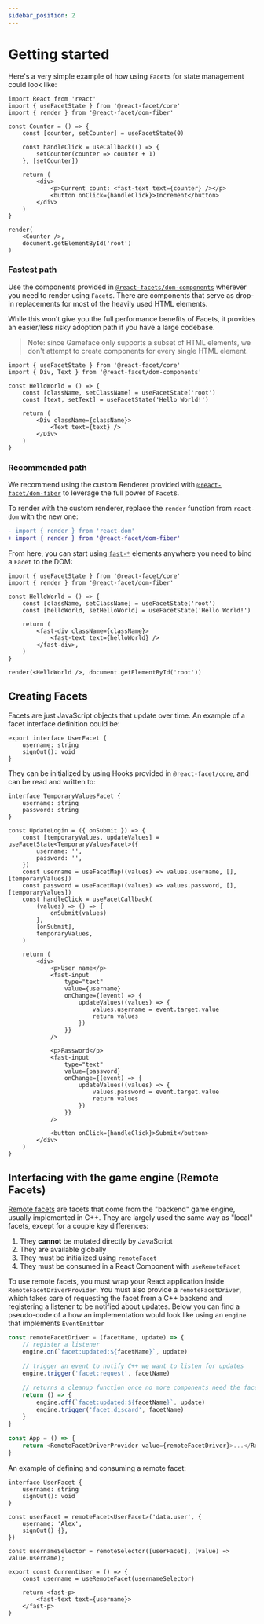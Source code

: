 ```yaml
---
sidebar_position: 2
---
```


# Getting started

Here's a very simple example of how using `Facet`s for state management could look like:

```tsx
import React from 'react'
import { useFacetState } from '@react-facet/core'
import { render } from '@react-facet/dom-fiber'

const Counter = () => {
	const [counter, setCounter] = useFacetState(0)

	const handleClick = useCallback(() => {
		setCounter(counter => counter + 1)
	}, [setCounter])

	return (
		<div>
			<p>Current count: <fast-text text={counter} /></p>
			<button onClick={handleClick}>Increment</button>
		</div>
	)
}

render(
	<Counter />,
	document.getElementById('root')
)
```

### Fastest path

Use the components provided in [`@react-facets/dom-components`](api/dom-components) wherever you need to render using `Facet`s. There are components that serve as drop-in replacements for most of the heavily used HTML elements.

While this won't give you the full performance benefits of Facets, it provides an easier/less risky adoption path if you have a large codebase.

> Note: since Gameface only supports a subset of HTML elements, we don't attempt to create components for every single HTML element.

```tsx
import { useFacetState } from '@react-facet/core'
import { Div, Text } from '@react-facet/dom-components'

const HelloWorld = () => {
	const [className, setClassName] = useFacetState('root')
	const [text, setText] = useFacetState('Hello World!')

	return (
		<Div className={className}>
			<Text text={text} />
		</Div>
	)
}
```

### Recommended path

We recommend using the custom Renderer provided with [`@react-facet/dom-fiber`](rendering/using-the-custom-renderer) to leverage the full power of `Facet`s.

To render with the custom renderer, replace the `render` function from `react-dom` with the new one:

```diff
- import { render } from 'react-dom'
+ import { render } from '@react-facet/dom-fiber'
```

From here, you can start using [`fast-*`](api/fast-components) elements anywhere you need to bind a `Facet` to the DOM:

```tsx
import { useFacetState } from '@react-facet/core'
import { render } from '@react-facet/dom-fiber'

const HelloWorld = () => {
	const [className, setClassName] = useFacetState('root')
	const [helloWorld, setHelloWorld] = useFacetState('Hello World!')

	return (
		<fast-div className={className}>
			<fast-text text={helloWorld} />
		</fast-div>,
	)
}

render(<HelloWorld />, document.getElementById('root'))
```

## Creating Facets

Facets are just JavaScript objects that update over time. An example of a facet interface definition could be:

```tsx
export interface UserFacet {
	username: string
	signOut(): void
}
```

They can be initialized by using Hooks provided in `@react-facet/core`, and can be read and written to:

```tsx
interface TemporaryValuesFacet {
	username: string
	password: string
}

const UpdateLogin = ({ onSubmit }) => {
	const [temporaryValues, updateValues] = useFacetState<TemporaryValuesFacet>({
		username: '',
		password: '',
	})
	const username = useFacetMap((values) => values.username, [], [temporaryValues])
	const password = useFacetMap((values) => values.password, [], [temporaryValues])
	const handleClick = useFacetCallback(
		(values) => () => {
			onSubmit(values)
		},
		[onSubmit],
		temporaryValues,
	)

	return (
		<div>
			<p>User name</p>
			<fast-input
				type="text"
				value={username}
				onChange={(event) => {
					updateValues((values) => {
						values.username = event.target.value
						return values
					})
				}}
			/>

			<p>Password</p>
			<fast-input
				type="text"
				value={password}
				onChange={(event) => {
					updateValues((values) => {
						values.password = event.target.value
						return values
					})
				}}
			/>

			<button onClick={handleClick}>Submit</button>
		</div>
	)
}
```

## Interfacing with the game engine (Remote Facets)

[Remote facets](game-ui-development/remote) are facets that come from the "backend" game engine, usually implemented in C++. They are largely used the same way as "local" facets, except for a couple key differences:

1. They **cannot** be mutated directly by JavaScript
2. They are available globally
3. They must be initialized using `remoteFacet`
4. They must be consumed in a React Component with `useRemoteFacet`

To use remote facets, you must wrap your React application inside `RemoteFacetDriverProvider`. You must also provide a `remoteFacetDriver`, which takes care of requesting the facet from a C++ backend and registering a listener to be notified about updates. Below you can find a pseudo-code of a how an implementation would look like using an `engine` that implements `EventEmitter`

```ts
const remoteFacetDriver = (facetName, update) => {
	// register a listener
	engine.on(`facet:updated:${facetName}`, update)

	// trigger an event to notify C++ we want to listen for updates
	engine.trigger('facet:request', facetName)

	// returns a cleanup function once no more components need the facet data
	return () => {
		engine.off(`facet:updated:${facetName}`, update)
		engine.trigger('facet:discard', facetName)
	}
}

const App = () => {
	return <RemoteFacetDriverProvider value={remoteFacetDriver}>...</RemoteFacetDriverProvider>
}
```

An example of defining and consuming a remote facet:

```tsx
interface UserFacet {
	username: string
	signOut(): void
}

const userFacet = remoteFacet<UserFacet>('data.user', {
	username: 'Alex',
	signOut() {},
})

const usernameSelector = remoteSelector([userFacet], (value) => value.username);

export const CurrentUser = () => {
	const username = useRemoteFacet(usernameSelector)

	return <fast-p>
		<fast-text text={username}>
	</fast-p>
}
```
